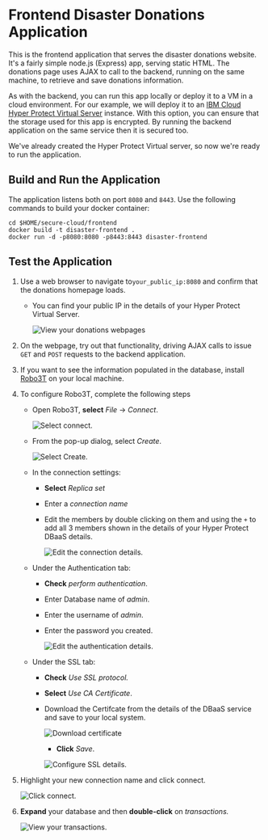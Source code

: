 # Frontend Disaster Donations Application

This is the frontend application that serves the disaster donations
website. It's a fairly simple node.js (Express) app, serving static
HTML. The donations page uses AJAX to call to the backend, running on
the same machine, to retrieve and save donations information.

As with the backend, you can run this app locally or deploy it to a
VM in a cloud environment. For our example,  we will deploy it to an [IBM Cloud
Hyper Protect Virtual Server](https://cloud.ibm.com/catalog/services/hyper-protect-virtual-server) instance. With this option, you can ensure that the storage used for this app is encrypted. By running the backend application on the same service then it is secured too.



We've already created the Hyper Protect Virtual server, so now we're ready to run the application.


## Build and Run the Application

The application listens both on port `8080` and
`8443`. Use the following commands to build your docker container:

```
cd $HOME/secure-cloud/frontend
docker build -t disaster-frontend .
docker run -d -p8080:8080 -p8443:8443 disaster-frontend
```


## Test the Application

1. Use a web browser to navigate to`your_public_ip:8080` and confirm that the
   donations homepage loads. 

   * You can find your public IP in the details of your Hyper Protect Virtual Server.

     ![View your donations webpages](images/DonationsWebpage.png)

2. On the webpage, try out that functionality, driving AJAX calls to issue `GET` and `POST` requests to the backend application. 

3. If you want to see the information populated in the database, install [Robo3T](https://robomongo.org/download) on your local machine.

4. To configure Robo3T, complete the following steps

   * Open Robo3T, **select** *File* -> *Connect*.

     ![Select connect.](images/Robo3TConnect.png)

   * From the pop-up dialog, select *Create*.

     ![Select Create.](images/Create.png)

   * In the connection settings:

     *  **Select** *Replica set*

     * Enter a *connection name* 

     * Edit the members by double clicking on them and using the `+` to add all 3 members shown in the details of your Hyper Protect DBaaS details.

       ![Edit the connection details.](images/ConnectionDetails.png)

   * Under the Authentication tab:

     * **Check** *perform authentication*.

     * Enter Database name of *admin*.

     * Enter the username of *admin*.

     * Enter the password you created.

       ![Edit the authentication details.](images/Authenticate.png)

   * Under the SSL tab:

     * **Check** *Use SSL protocol.*

     * **Select** *Use CA Certificate*.

     * Download the Certifcate from the details of the DBaaS service and save to your local system. 

       ![Download certificate](images/Download.png)

       * **Click** *Save*.

       ![Configure SSL details.](images/SSL.png)

5. Highlight your new connection name and click connect.

   ![Click connect.](images/Connect.png)

6. **Expand** your database and then **double-click** on *transactions.*

   ![View your transactions.](images/Transactions.png)